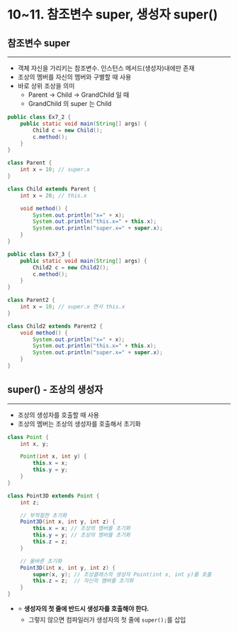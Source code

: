 # 10~11. 참조변수 super, 생성자 super()

## 참조변수 super

---

- 객체 자신을 가리키는 참조변수. 인스턴스 메서드(생성자)내에만 존재
- 조상의 멤버를 자신의 멤버와 구별할 때 사용
- 바로 상위 조상을 의미
    - Parent → Child → GrandChild 일 때
    - GrandChild 의 super 는 Child

```java
public class Ex7_2 {
	public static void main(String[] args) {
		Child c = new Child();
		c.method();
	}
}

class Parent {
	int x = 10; // super.x
}

class Child extends Parent {
	int x = 20; // this.x

	void method() {
		System.out.println("x=" + x);
		System.out.println("this.x=" + this.x);
		System.out.println("super.x=" + super.x);
	}
}
```

```java
public class Ex7_3 {
	public static void main(String[] args) {
		Child2 c = new Child2();
		c.method();
	}
}

class Parent2 {
	int x = 10; // super.x 면서 this.x
}

class Child2 extends Parent2 {
	void method() {
		System.out.println("x=" + x);
		System.out.println("this.x=" + this.x);
		System.out.println("super.x=" + super.x);
	}
}
```

## super() - 조상의 생성자

---

- 조상의 생성자를 호출할 때 사용
- 조상의 멤버는 조상의 생성자를 호출해서 초기화

```java
class Point {
	int x, y;

	Point(int x, int y) {
		this.x = x;
		this.y = y;
	}
}

class Point3D extends Point {
	int z;

	// 부적절한 초기화
	Point3D(int x, int y, int z) {
		this.x = x; // 조상의 멤버를 초기화
		this.y = y; // 조상의 멤버를 초기화
		this.z = z;
	}

	// 올바른 초기화
	Point3D(int x, int y, int z) {
		super(x, y); // 조상클래스의 생성자 Point(int x, int y)를 호출
		this.z = z;  // 자신의 멤버를 초기화
	}
}
```

- ⭐ **생성자의 첫 줄에 반드시 생성자를 호출해야 한다.**
    - 그렇지 않으면 컴파일러가 생성자의 첫 줄에 `super();`를 삽입